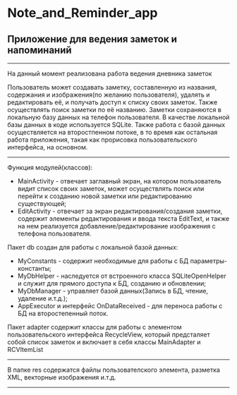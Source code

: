 # Note_and_Reminder_app
## Приложение для ведения заметок и напоминаний

---

На данный момент реализована работа ведения дневника заметок

Пользователь может создавать заметку, составленную из названия, содержания и изображения(по желанию пользователя), удалять и редактировать её, и получать 
доступ к списку своих заметок. Также осуществлять поиск заметки по её названию. Заметки сохраняются в локальную базу данных на телефон пользователя. В качестве локальной
базы данных в коде используется SQLite. Также работа с базой данных осуществляется на второстпенном потоке, в то время как остальная работа приложения, такая как
прорисовка пользовательского интерфейса, на основном.

---

Функция модулей(классов):
* MainActivity - отвечает заглавный экран, на котором пользователь видит список своих заметок, может осуществлять поиск или перейти к созданию новой заметки или редактированию 
существующей;
* EditActivity - отвечает за экран редактирования/создания заметки, содержит элементы редактирования и ввода текста EditText, и также на нем реализуется добавление/редактирование 
изображения с телефона пользователя.

Пакет db создан для работы с локальной базой данных:
* MyConstants - содержит необходимые для работы с БД параметры-константы;
* MyDbHelper - наследуется от встроенного класса SQLiteOpenHelper и служит для прямого доступа к БД, созданию и обновлении;
* MyDbManager - управляет базой данных(Запись в БД, чтение, удаление и.т.д.);
* AppExecutor и интерфейс OnDataReceived - для переноса работы с БД на второстепенный поток.


Пакет adapter содержит классы для работы с элементом пользовательского интерфейса RecycleView, который предсталяет собой список заметок и включает в себя классы MainAdapter и RCVItemList

---

В папке res содержатся файлы пользователского элемента, разметка XML, векторные изображения и.т.д.

---

